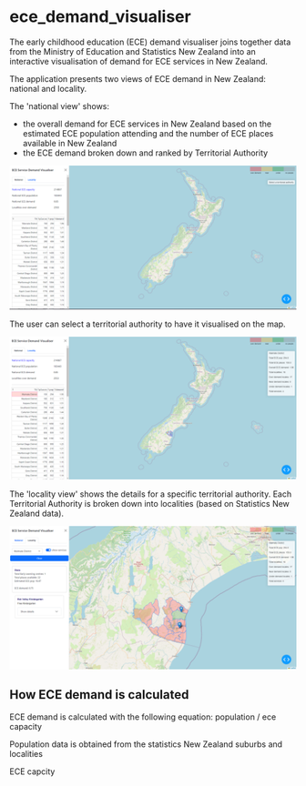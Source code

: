 # ece_demand_visualiser

The early childhood education (ECE) demand visualiser joins together data from the Ministry of Education and Statistics New Zealand into an interactive visualisation of demand for ECE services in New Zealand. 

The application presents two views of ECE demand in New Zealand: national and locality.

The 'national view' shows: 
- the overall demand for ECE services in New Zealand based on the estimated ECE population attending and the number of ECE places available in New Zealand
- the ECE demand broken down and ranked by Territorial Authority

![image info](./app_images/start.png)

The user can select a territorial authority to have it visualised on the map. 

![image info](./app_images/ta_selected.png)

The 'locality view' shows the details for a specific territorial authority. Each Territorial Authority is broken down into localities (based on Statistics New Zealand data).

![image info](./app_images/locality_selected.png)

## How ECE demand is calculated

ECE demand is calculated with the following equation: population / ece capacity

Population data is obtained from the statistics New Zealand suburbs and localities 

ECE capcity 


